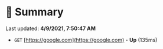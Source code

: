 # 📖 Summary
Last updated: **4/9/2021, 7:50:47 AM**

- `GET` [https://google.com](https://google.com) - **Up** (135ms)
